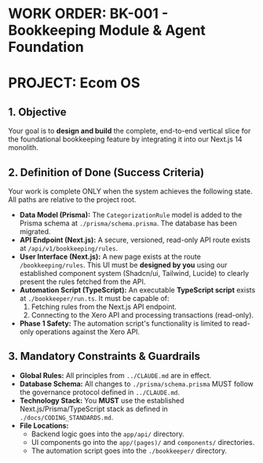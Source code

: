 # WORK ORDER: BK-001 - Bookkeeping Module & Agent Foundation
# PROJECT: Ecom OS

## 1. Objective

Your goal is to **design and build** the complete, end-to-end vertical slice for the foundational bookkeeping feature by integrating it into our Next.js 14 monolith.

## 2. Definition of Done (Success Criteria)

Your work is complete ONLY when the system achieves the following state. All paths are relative to the project root.

*   **Data Model (Prisma):** The `CategorizationRule` model is added to the Prisma schema at `./prisma/schema.prisma`. The database has been migrated.
*   **API Endpoint (Next.js):** A secure, versioned, read-only API route exists at `/api/v1/bookkeeping/rules`.
*   **User Interface (Next.js):** A new page exists at the route `/bookkeeping/rules`. This UI must be **designed by you** using our established component system (Shadcn/ui, Tailwind, Lucide) to clearly present the rules fetched from the API.
*   **Automation Script (TypeScript):** An executable **TypeScript script** exists at `./bookkeeper/run.ts`. It must be capable of:
    1.  Fetching rules from the Next.js API endpoint.
    2.  Connecting to the Xero API and processing transactions (read-only).
*   **Phase 1 Safety:** The automation script's functionality is limited to read-only operations against the Xero API.

## 3. Mandatory Constraints & Guardrails
*   **Global Rules:** All principles from `../CLAUDE.md` are in effect.
*   **Database Schema:** All changes to `./prisma/schema.prisma` MUST follow the governance protocol defined in `../CLAUDE.md`.
*   **Technology Stack:** You **MUST** use the established Next.js/Prisma/TypeScript stack as defined in `./docs/CODING_STANDARDS.md`.
*   **File Locations:**
    *   Backend logic goes into the `app/api/` directory.
    *   UI components go into the `app/(pages)/` and `components/` directories.
    *   The automation script goes into the `./bookkeeper/` directory.
